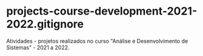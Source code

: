 # projects-course-development-2021-2022.gitignore
Atividades - projetos realizados no curso "Análise e Desenvolvimento de Sistemas" - 2021 a 2022.
